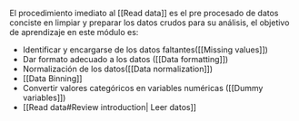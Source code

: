 El procedimiento imediato al [[Read data]] es el pre procesado de datos conciste en limpiar y preparar los datos crudos para su análisis, el objetivo de aprendizaje en este módulo es:
- Identificar y encargarse de los datos faltantes([[Missing values]])
- Dar formato adecuado a los datos ([[Data formatting]])
- Normalización de los datos([[Data normalization]])
- [[Data Binning]]
- Convertir valores categóricos en variables numéricas ([[Dummy variables]])
- [[Read data#Review introduction| Leer datos]]
